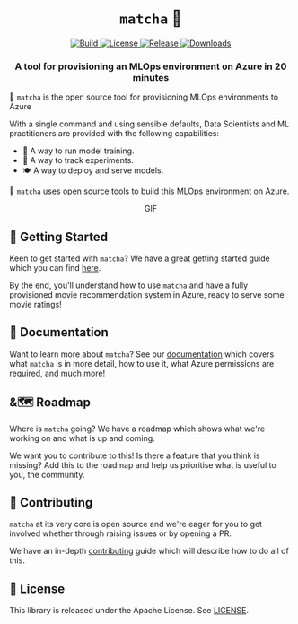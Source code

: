 <h1 align="center">
    <code>matcha</code> &#127861;
</h1>

<p align="center">
    <a href="https://github.com/fuzzylabs/matcha/actions/workflows/ci.yml">
        <img alt="Build" src="https://img.shields.io/github/actions/workflow/status/fuzzylabs/matcha/ci.yml">
    </a>
    <a href="https://github.com/fuzzylabs/matcha/blob/main/LICENSE">
        <img alt="License" src="https://img.shields.io/github/license/fuzzylabs/matcha?color=blue">
    </a>
    <a href="https://github.com/fuzzylabs/matcha/releases">
        <img alt="Release" src="https://img.shields.io/github/v/release/fuzzylabs/matcha?color=green">
    </a>
    <a href="https://pypi.org/project/matcha-ml/">
        <img alt="Downloads" src="https://img.shields.io/pypi/dm/matcha-ml?color=orange">
    </a>
</p>

<h3 align="center">
    <p>A tool for provisioning an MLOps environment on Azure in 20 minutes</p>
</h3>

&#127861; `matcha` is the open source tool for provisioning MLOps environments to Azure

With a single command and using sensible defaults, Data Scientists and ML practitioners are provided with the following capabilities:

* &#127939; A way to run model training.
* &#128099; A way to track experiments.
* &#127869;&#65039; A way to deploy and serve models.

&#127861; `matcha` uses open source tools to build this MLOps environment on Azure.

<p align="center">
GIF
</p>

## 	&#128678; Getting Started

Keen to get started with `matcha`? We have a great getting started guide which you can find [here](https://mymatcha.ai/getting-started/).

By the end, you'll understand how to use `matcha` and have a fully provisioned movie recommendation system in Azure, ready to serve some movie ratings!

## &#128214; Documentation

Want to learn more about `matcha`? See our [documentation](https://mymatcha.ai/) which covers what `matcha` is in more detail, how to use it, what Azure permissions are required, and much more!

## &&#128506;&#65039; Roadmap

Where is `matcha` going? We have a roadmap which shows what we're working on and what is up and coming.

We want you to contribute to this! Is there a feature that you think is missing? Add this to the roadmap and help us prioritise what is useful to you, the community.

## &#128079; Contributing

`matcha` at its very core is open source and we're eager for you to get involved whether through raising issues or by opening a PR.

We have an in-depth [contributing](CONTRIBUTING.md) guide which will describe how to do all of this.

## &#128220; License

This library is released under the Apache License. See [LICENSE](LICENSE).
